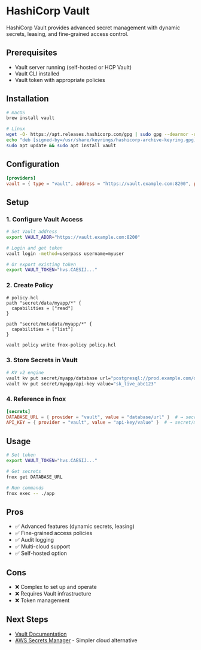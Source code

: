 # HashiCorp Vault

HashiCorp Vault provides advanced secret management with dynamic secrets, leasing, and fine-grained access control.

## Prerequisites

- Vault server running (self-hosted or HCP Vault)
- Vault CLI installed
- Vault token with appropriate policies

## Installation

```bash
# macOS
brew install vault

# Linux
wget -O- https://apt.releases.hashicorp.com/gpg | sudo gpg --dearmor -o /usr/share/keyrings/hashicorp-archive-keyring.gpg
echo "deb [signed-by=/usr/share/keyrings/hashicorp-archive-keyring.gpg] https://apt.releases.hashicorp.com $(lsb_release -cs) main" | sudo tee /etc/apt/sources.list.d/hashicorp.list
sudo apt update && sudo apt install vault
```

## Configuration

```toml
[providers]
vault = { type = "vault", address = "https://vault.example.com:8200", path = "secret/myapp" }  # token optional, can use VAULT_TOKEN env var
```

## Setup

### 1. Configure Vault Access

```bash
# Set Vault address
export VAULT_ADDR="https://vault.example.com:8200"

# Login and get token
vault login -method=userpass username=myuser

# Or export existing token
export VAULT_TOKEN="hvs.CAESIJ..."
```

### 2. Create Policy

```hcl
# policy.hcl
path "secret/data/myapp/*" {
  capabilities = ["read"]
}

path "secret/metadata/myapp/*" {
  capabilities = ["list"]
}
```

```bash
vault policy write fnox-policy policy.hcl
```

### 3. Store Secrets in Vault

```bash
# KV v2 engine
vault kv put secret/myapp/database url="postgresql://prod.example.com/db"
vault kv put secret/myapp/api-key value="sk_live_abc123"
```

### 4. Reference in fnox

```toml
[secrets]
DATABASE_URL = { provider = "vault", value = "database/url" }  # → secret/myapp/database/url
API_KEY = { provider = "vault", value = "api-key/value" }  # → secret/myapp/api-key/value
```

## Usage

```bash
# Set token
export VAULT_TOKEN="hvs.CAESIJ..."

# Get secrets
fnox get DATABASE_URL

# Run commands
fnox exec -- ./app
```

## Pros

- ✅ Advanced features (dynamic secrets, leasing)
- ✅ Fine-grained access policies
- ✅ Audit logging
- ✅ Multi-cloud support
- ✅ Self-hosted option

## Cons

- ❌ Complex to set up and operate
- ❌ Requires Vault infrastructure
- ❌ Token management

## Next Steps

- [Vault Documentation](https://developer.hashicorp.com/vault/docs)
- [AWS Secrets Manager](/providers/aws-sm) - Simpler cloud alternative
